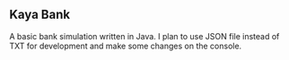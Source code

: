 ## Kaya Bank ##

A basic bank simulation written in Java. I plan to use JSON file instead of TXT for development and make some changes on the console.

